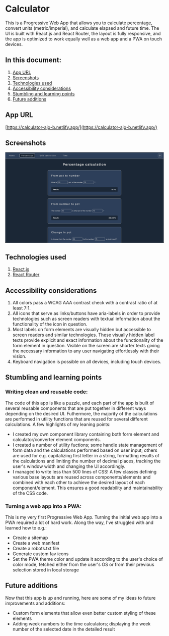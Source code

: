 # Calculator
This is a Progressive Web App that allows you to calculate percentage, convert units (metric/imperial), and calculate elapsed and future time. The UI is built with React.js and React Router, the layout is fully responsive, and the app is optimized to work equally well as a web app and a PWA on touch devices.


## In this document:
1. [App URL](#app-url)
2. [Screenshots](#screenshots)
3. [Technologies used](#technologies-used)
4. [Accessibility considerations](#accessibility-considerations)
5. [Stumbling and learning points](#stumbling-and-learning-points)
6. [Future additions](#future-additions)


## App URL
[https://calculator-ajo-b.netlify.app/](https://calculator-ajo-b.netlify.app/)


## Screenshots
![Percentage calculation route](/src/assets/percentage-calculation-route.png)


## Technologies used
1. [React.js](https://react.dev/)
2. [React Router](https://reactrouter.com/)


## Accessibility considerations
1. All colors pass a WCAG AAA contrast check with a contrast ratio of at least 7:1.
2. All icons that serve as links/buttons have aria-labels in order to provide technologies such as screen readers with textual information about the functionality of the icon in question.
3. Most labels on form elements are visually hidden but accessible to screen readers and similar technologies. These visually hidden label texts provide explicit and exact information about the functionality of the form element in question. Visible on the screen are shorter texts giving the necessary information to any user navigating effortlessly with their vision.
4. Keyboard navigation is possible on all devices, including touch devices.


## Stumbling and learning points
### Writing clean and reusable code:
The code of this app is like a puzzle, and each part of the app is built of several reusable components that are put together in different ways depending on the desired UI. Futhermore, the majority of the calculations are performed in utility functions that are reused for several different calculations. A few highlights of my leaning points:
- I created my own component library containing both form element and calculator/converter element components.
- I created a number of utility fuctions; some handle state management of form data and the calculations performed based on user input; others are used for e.g. capitalizing first letter in a string, formatting results of the calculations and limiting the number of decimal places, tracking the user's window width and changing the UI accordingly.
- I managed to write less than 500 lines of CSS! A few classes defining various base layouts are reused across components/elements and combined with each other to achieve the desired layout of each component/element. This ensures a good readability and maintainability of the CSS code.

### Turning a web app into a PWA:
This is my very first Progressive Web App. Turning the initial web app into a PWA required a lot of hard work. Along the way, I've struggled with and learned how to e.g.:
- Create a sitemap
- Create a web manifest
- Create a robots.txt file
- Generate custom fav icons
- Set the PWA theme color and update it according to the user's choice of color mode, fetched either from the user's OS or from their previous selection stored in local storage


## Future additions
Now that this app is up and running, here are some of my ideas to future improvements and additions:
- Custom form elements that allow even better custom styling of these elements
- Adding week numbers to the time calculators; displaying the week number of the selected date in the detailed result